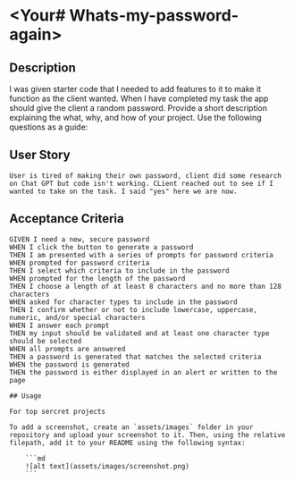 
# <Your# Whats-my-password-again>

## Description

I was given starter code that I needed to add features to it to make it function as the client wanted. When I have completed my task the app should give the client a random password.
Provide a short description explaining the what, why, and how of your project. Use the following questions as a guide:

## User Story

```
User is tired of making their own password, client did some research on Chat GPT but code isn't working. CLient reached out to see if I wanted to take on the task. I said "yes" here we are now. 
```


## Acceptance Criteria

```
GIVEN I need a new, secure password
WHEN I click the button to generate a password
THEN I am presented with a series of prompts for password criteria
WHEN prompted for password criteria
THEN I select which criteria to include in the password
WHEN prompted for the length of the password
THEN I choose a length of at least 8 characters and no more than 128 characters
WHEN asked for character types to include in the password
THEN I confirm whether or not to include lowercase, uppercase, numeric, and/or special characters
WHEN I answer each prompt
THEN my input should be validated and at least one character type should be selected
WHEN all prompts are answered
THEN a password is generated that matches the selected criteria
WHEN the password is generated
THEN the password is either displayed in an alert or written to the page

## Usage

For top sercret projects 

To add a screenshot, create an `assets/images` folder in your repository and upload your screenshot to it. Then, using the relative filepath, add it to your README using the following syntax:

    ```md
    ![alt text](assets/images/screenshot.png)
    ```

